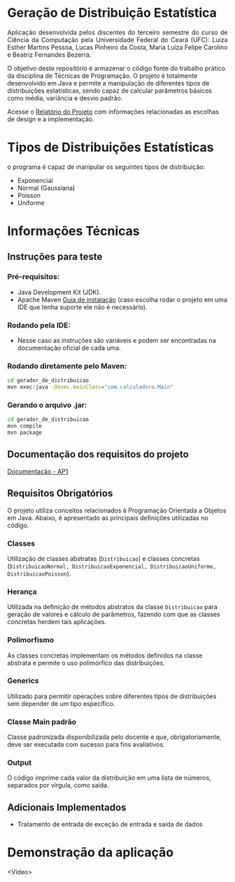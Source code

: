 # Geração de Distribuição Estatística

<p align="justify">
Aplicação desenvolvida pelos discentes do terceiro semestre do curso de Ciência da Computação pela Universidade Federal do Ceará (UFC): Luiza Esther Martins Pessoa, Lucas Pinheiro da Costa, Maria Luiza Felipe Carolino e Beatriz Fernandes Bezerra.

O objetivo deste repositório é armazenar o código fonte do trabalho prático da disciplina de Técnicas de Programação. O projeto é totalmente desenvolvido em Java e permite a manipulação de diferentes tipos de distribuições estatísticas, sendo capaz de calcular
parâmetros básicos como média, variância e desvio padrão.

Acesse o [Relatório do Projeto](https://github.com/EstherMart/Geracao-de-distribuicao-estatisticas/blob/main/Docs/2024%20CK%200235%20Avalia%C3%A7%C3%A3o%201.pdf) com informações relacionadas as escolhas de design e a implementação.

# Tipos de Distribuições Estatísticas
o programa é capaz de manipular os seguintes tipos de distribuição:
- Exponencial
- Normal (Gaussiana)
- Poisson
- Uniforme

# Informações Técnicas
## Instruções para teste

### Pré-requisitos:
- Java Development Kit (JDK).
- Apache Maven [Guia de instalação](https://maven.apache.org/install.html) (caso escolha rodar o projeto em uma IDE que tenha suporte ele não é necessário).

### Rodando pela IDE:

- Nesse caso as instruções são variáveis e podem ser encontradas na documentação oficial de cada uma.

### Rodando diretamente pelo Maven:

```bash
cd gerador_de_distribuicao
mvn exec:java -Dexec.mainClass="com.calculadora.Main"
```
### Gerando o arquivo .jar:
```bash
cd gerador_de_distribuicao
mvn compile
mvn package
```

## Documentação dos requisitos do projeto
[Documentação - AP1](https://github.com/EstherMart/Geracao-de-distribuicao-estatisticas/blob/main2024%20CK%200235%20Avalia%C3%A7%C3%A3o%201.pdf)

## Requisitos Obrigatórios
O projeto utiliza conceitos relacionados à Programação Orientada a Objetos em Java. Abaixo, é apresentado as principais definições utilizadas no código.

### Classes
Utilização de classes abstratas (`Distribuicao`) e classes concretas (`DistribuicaoNormal, DistribuicaoExponencial, DistribuicaoUniforme, DistribuicaoPoisson`).

### Herança
Utilizada na definição de métodos abstratos da classe `Distribuicao` para geração de valores e cálculo de parâmetros, fazendo com que as classes concretas herdem tais aplicações.

### Polimorfismo
As classes concretas implementam os métodos definidos na classe abstrata e permite o uso polimórfico das distribuições.

### Generics
Utilizado para permitir operações sobre diferentes tipos de distribuições sem depender de um tipo específico.

### Classe Main padrão
Classe padronizada disponibilizada pelo docente e que, obrigatoriamente, deve ser executada com sucesso para fins avaliativos.

### Output
O código imprime cada valor da distribuição em uma lista de números, separados por vírgula, como saída.

## Adicionais Implementados
- Tratamento de entrada de exceção de entrada e saída de dados

# Demonstração da aplicação
<Vídeo>

</p>
